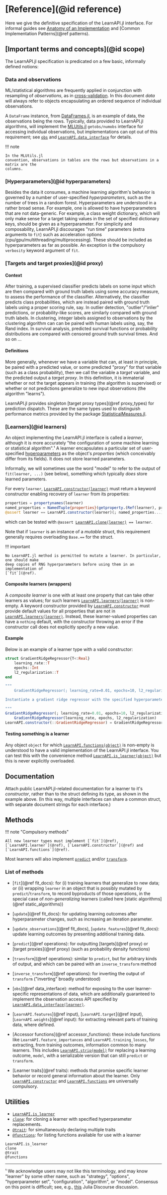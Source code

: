 # [Reference](@id reference)

Here we give the definitive specification of the LearnAPI.jl interface. For informal
guides see [Anatomy of an Implementation](@ref) and [Common Implementation
Patterns](@ref patterns).


## [Important terms and concepts](@id scope)

The LearnAPI.jl specification is predicated on a few basic, informally defined notions:


### Data and observations

ML/statistical algorithms are frequently applied in conjunction with resampling of
*observations*, as in
[cross-validation](https://en.wikipedia.org/wiki/Cross-validation_(statistics)). In this
document *data* will always refer to objects encapsulating an ordered sequence of
individual observations.

A `DataFrame` instance, from [DataFrames.jl](https://dataframes.juliadata.org/stable/), is
an example of data, the observations being the rows. Typically, data provided to
LearnAPI.jl algorithms, will implement the
[MLUtils.jl](https://juliaml.github.io/MLUtils.jl/stable) `getobs/numobs` interface for
accessing individual observations, but implementations can opt out of this requirement;
see [`obs`](@ref) and [`LearnAPI.data_interface`](@ref) for details.

!!! note

	In the MLUtils.jl
	convention, observations in tables are the rows but observations in a matrix are the
	columns.

### [Hyperparameters](@id hyperparameters)

Besides the data it consumes, a machine learning algorithm's behavior is governed by a
number of user-specified *hyperparameters*, such as the number of trees in a random
forest. Hyperparameters are understood in a rather broad sense. For example, one is
allowed to have hyperparameters that are not data-generic.  For example, a class weight
dictionary, which will only make sense for a target taking values in the set of specified
dictionary keys, should be given as a hyperparameter. For simplicity and composability,
LearnAPI.jl discourages "run time" parameters (extra arguments to `fit`) such as
acceleration options (cpu/gpu/multithreading/multiprocessing). These should be included as
hyperparameters as far as possible. An exception is the compulsory `verbosity` keyword
argument of `fit`.


### [Targets and target proxies](@id proxy)

#### Context

After training, a supervised classifier predicts labels on some input which are then
compared with ground truth labels using some accuracy measure, to assess the performance
of the classifier. Alternatively, the classifier predicts class probabilities, which are
instead paired with ground truth labels using a proper scoring rule, say. In outlier
detection, "outlier"/"inlier" predictions, or probability-like scores, are similarly
compared with ground truth labels. In clustering, integer labels assigned to observations
by the clustering algorithm can can be paired with human labels using, say, the Rand
index. In survival analysis, predicted survival functions or probability distributions are
compared with censored ground truth survival times. And so on ...

#### Definitions

More generally, whenever we have a variable that can, at least in principle, be paired
with a predicted value, or some predicted "proxy" for that variable (such as a class
probability), then we call the variable a *target* variable, and the predicted output a
*target proxy*. In this definition, it is immaterial whether or not the target appears in
training (the algorithm is supervised) or whether or not predictions generalize to new
input observations (the algorithm "learns").

LearnAPI.jl provides singleton [target proxy types](@ref proxy_types) for prediction
dispatch. These are the same types used to distinguish performance metrics provided by the
package [StatisticalMeasures.jl](https://juliaai.github.io/StatisticalMeasures.jl/dev/).


### [Learners](@id learners)

An object implementing the LearnAPI.jl interface is called a *learner*, although it is
more accurately "the configuration of some machine learning or statistical algorithm".¹ A
learner encapsulates a particular set of user-specified [hyperparameters](@ref) as the
object's *properties* (which conceivably differ from its fields). It does not store
learned parameters.

Informally, we will sometimes use the word "model" to refer to the output of
`fit(learner, ...)` (see below), something which typically *does* store learned
parameters.

For every `learner`, [`LearnAPI.constructor(learner)`](@ref) must return a keyword
constructor enabling recovery of `learner` from its properties:

```julia
properties = propertynames(learner)
named_properties = NamedTuple{properties}(getproperty.(Ref(learner), properties))
@assert learner == LearnAPI.constructor(learner)(; named_properties...)
```

which can be tested with `@assert `[`LearnAPI.clone(learner)`](@ref)` == learner`.

Note that if `learner` is an instance of a *mutable* struct, this requirement
generally requires overloading `Base.==` for the struct.

!!! important

	No LearnAPI.jl method is permitted to mutate a learner. In particular, one should make
	deep copies of RNG hyperparameters before using them in an implementation of
	[`fit`](@ref).

#### Composite learners (wrappers)

A *composite learner* is one with at least one property that can take other learners as
values; for such learners [`LearnAPI.learners(learner)`](@ref) is non-empty. A keyword
constructor provided by [`LearnAPI.constructor`](@ref) must provide default values for all
properties that are not in [`LearnAPI.learners(learner)`](@ref). Instead, these
learner-valued properties can have a `nothing` default, with the constructor throwing an
error if the constructor call does not explicitly specify a new value.

#### Example

Below is an example of a learner type with a valid constructor:

```julia
struct GradientRidgeRegressor{T<:Real}
	learning_rate::T
	epochs::Int
	l2_regularization::T
end

"""
	GradientRidgeRegressor(; learning_rate=0.01, epochs=10, l2_regularization=0.01)

Instantiate a gradient ridge regressor with the specified hyperparameters.

"""
GradientRidgeRegressor(; learning_rate=0.01, epochs=10, l2_regularization=0.01) =
	GradientRidgeRegressor(learning_rate, epochs, l2_regularization)
LearnAPI.constructor(::GradientRidgeRegressor) = GradientRidgeRegressor
```

#### Testing something is a learner

Any object `object` for which [`LearnAPI.functions(object)`](@ref) is non-empty is
understood to have a valid implementation of the LearnAPI.jl interface. You can test this
with the convenience method [`LearnAPI.is_learner(object)`](@ref) but this is never explicitly
overloaded.


## Documentation

Attach public LearnAPI.jl-related documentation for a learner to it's *constructor*,
rather than to the struct defining its type, as shown in the example above. (In this way,
multiple interfaces can share a common struct, with separate document strings for each
interface.)

## Methods

!!! note "Compulsory methods"

	All new learner types must implement [`fit`](@ref),
	[`LearnAPI.learner`](@ref), [`LearnAPI.constructor`](@ref) and
	[`LearnAPI.functions`](@ref).

Most learners will also implement [`predict`](@ref) and/or [`transform`](@ref). 

### List of methods

- [`fit`](@ref fit_docs): for (i) training learners that generalize to new
  data; or (ii) wrapping `learner` in an object that is possibly mutated by
  `predict`/`transform`, to record byproducts of those operations, in the special case of
  *non-generalizing* learners (called here [static algorithms](@ref static_algorithms))

- [`update`](@ref fit_docs): for updating learning outcomes after hyperparameter changes,
  such as increasing an iteration parameter.

- [`update_observations`](@ref fit_docs), [`update_features`](@ref fit_docs): update
  learning outcomes by presenting additional training data.

- [`predict`](@ref operations): for outputting [targets](@ref proxy) or [target
  proxies](@ref proxy) (such as probability density functions)

- [`transform`](@ref operations): similar to `predict`, but for arbitrary kinds of output,
  and which can be paired with an `inverse_transform` method

- [`inverse_transform`](@ref operations): for inverting the output of
  `transform` ("inverting" broadly understood)

- [`obs`](@ref data_interface): method for exposing to the user
  learner-specific representations of data, which are additionally guaranteed to
  implement the observation access API specified by
  [`LearnAPI.data_interface(learner)`](@ref).

- [`LearnAPI.features`](@ref input), [`LearnAPI.target`](@ref input),
  [`LearnAPI.weights`](@ref input): for extracting relevant parts of training data, where
  defined.

- [Accessor functions](@ref accessor_functions): these include functions like
  `LearnAPI.feature_importances` and `LearnAPI.training_losses`, for extracting, from
  training outcomes, information common to many learners. This includes
  [`LearnAPI.strip(model)`](@ref) for replacing a learning outcome, `model`, with a
  serializable version that can still `predict` or `transform`.

- [Learner traits](@ref traits): methods that promise specific learner behavior or
  record general information about the learner. Only [`LearnAPI.constructor`](@ref) and
  [`LearnAPI.functions`](@ref) are universally compulsory.


## Utilities


- [`LearnAPI.is_learner`](@ref)
- [`clone`](@ref): for cloning a learner with specified hyperparameter replacements.
- [`@trait`](@ref): for simultaneously declaring multiple traits
- [`@functions`](@ref): for listing functions available for use with a learner 

```@docs
LearnAPI.is_learner
clone
@trait
@functions
```

---

¹ We acknowledge users may not like this terminology, and may know "learner" by some other
name, such as "strategy", "options", "hyperparameter set", "configuration", "algorithm",
or "model". Consensus on this point is difficult; see, e.g.,
[this](https://discourse.julialang.org/t/ann-learnapi-jl-proposal-for-a-basement-level-machine-learning-api/93048/20)
Julia Discourse discussion.
